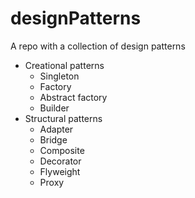 # designPatterns
A repo with a collection of design patterns
* Creational patterns
  * Singleton
  * Factory
  * Abstract factory
  * Builder
* Structural patterns
    * Adapter
    * Bridge
    * Composite
    * Decorator
    * Flyweight
    * Proxy